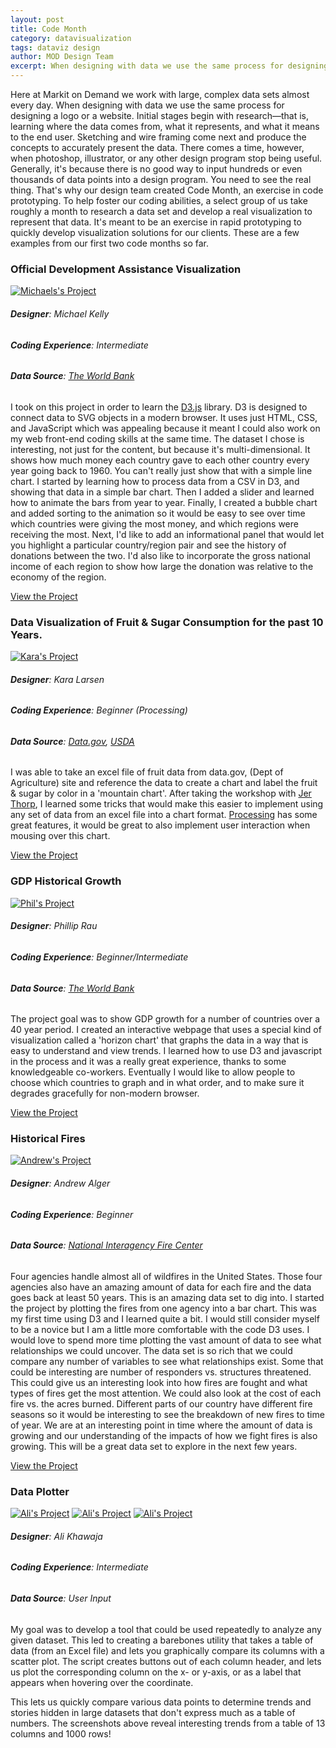 ```yaml
---
layout: post
title: Code Month
category: datavisualization
tags: dataviz design
author: MOD Design Team
excerpt: When designing with data we use the same process for designing a logo or a website. Initial stages begin with research&mdash;that is, learning where the data comes from, what it represents, and what it means to the end user. Sketching and wire framing come next and produce the concepts to accurately present the data. There comes a time, however, when photoshop, illustrator, or any other design program stop being useful. Generally, it's because there is no good way to input hundreds or even thousands of data points into a design program.
---
```


Here at Markit on Demand we work with large, complex data sets almost every day. When designing with data we use the same process for designing a logo or a website. Initial stages begin with research—that is, learning where the data comes from, what it represents, and what it means to the end user. Sketching and wire framing come next and produce the concepts to accurately present the data. There comes a time, however, when photoshop, illustrator, or any other design program stop being useful. Generally, it's because there is no good way to input hundreds or even thousands of data points into a design program. You need to see the real thing. That's why our design team created Code Month, an exercise in code prototyping. To help foster our coding abilities, a select group of us take roughly a month to research a data set and develop a real visualization to represent that data. It's meant to be an exercise in rapid prototyping to quickly develop visualization solutions for our clients. These are a few examples from our first two code months so far.  

### Official Development Assistance Visualization

[![Michaels's Project](media/2012/july/michael.jpg)](media/2012/july/michael.html)

###### **Designer**: Michael Kelly
###### **Coding Experience**: Intermediate
###### **Data Source**: [The World Bank](http://data.worldbank.org/data-catalog/world-development-indicators)
I took on this project in order to learn the [D3.js](http://d3js.org) library. D3 is designed to connect data to SVG objects in a modern browser. It uses just HTML, CSS, and JavaScript which was appealing because it meant I could also work on my web front-end coding skills at the same time. The dataset I chose is interesting, not just for the content, but because it's multi-dimensional. It shows how much money each country gave to each other country every year going back to 1960. You can't really just show that with a simple line chart. I started by learning how to process data from a CSV in D3, and showing that data in a simple bar chart. Then I added a slider and learned how to animate the bars from year to year. Finally, I created a bubble chart and added sorting to the animation so it would be easy to see over time which countries were giving the most money, and which regions were receiving the most. Next, I'd like to add an informational panel that would let you highlight a particular country/region pair and see the history of donations between the two. I'd also like to incorporate the gross national income of each region to show how large the donation was relative to the economy of the region.

[View the Project](media/2012/july/michael)

### Data Visualization of Fruit & Sugar Consumption for the past 10 Years.

[![Kara's Project](media/2012/july/kara.jpg)](media/2012/july/kara.html)

###### **Designer**: Kara Larsen
###### **Coding Experience**: Beginner (Processing)
###### **Data Source**: [Data.gov](https://explore.data.gov/Agriculture/Fruit-and-Tree-Nuts-Yearbook-Data-tables/r6wy-597z), [USDA](http://www.ers.usda.gov/data-products/food-consumption-and-nutrient-intakes.aspx)
I was able to take an excel file of fruit data from data.gov, (Dept of Agriculture) site and reference the data to create a chart and label the fruit & sugar by color in a 'mountain chart'. After taking the workshop with [Jer Thorp](http://blprnt.com/), I learned some tricks that would make this easier to implement using any set of data from an excel file into a chart format. [Processing](http://processing.org) has some great features, it would be great to also implement user interaction when mousing over this chart.

[View the Project](media/2012/july/kara)

### GDP Historical Growth

[![Phil's Project](media/2012/july/phil.jpg)](media/2012/july/phil.html)

###### **Designer**: Phillip Rau
###### **Coding Experience**: Beginner/Intermediate
###### **Data Source**: [The World Bank](http://data.worldbank.org/indicator/NY.GDP.MKTP.KD.ZG)
The project goal was to show GDP growth for a number of countries over a 40 year period. I created an interactive webpage that uses a special kind of visualization called a 'horizon chart' that graphs the data in a way that is easy to understand and view trends. I learned how to use D3 and javascript in the process and it was a really great experience, thanks to some knowledgeable co-workers. Eventually I would like to allow people to choose which countries to graph and in what order, and to make sure it degrades gracefully for non-modern browser.

[View the Project](media/2012/july/phil)

### Historical Fires

[![Andrew's Project](media/2012/july/andrew.jpg)](media/2012/july/andrew.html)

###### **Designer**: Andrew Alger
###### **Coding Experience**: Beginner
###### **Data Source**: [National Interagency Fire Center](https://www.nifc.blm.gov/fire_reporting/annual_dataset_archive/index.html)
Four agencies handle almost all of wildfires in the United States. Those four agencies also have an amazing amount of data for each fire and the data goes back at least 50 years. This is an amazing data set to dig into. I started the project by plotting the fires from one agency into a bar chart. This was my first time using D3 and I learned quite a bit. I would still consider myself to be a novice but I am a little more comfortable with the code D3 uses. I would love to spend more time plotting the vast amount of data to see what relationships we could uncover. The data set is so rich that we could compare any number of variables to see what relationships exist. Some that could be interesting are number of responders vs. structures threatened. This could give us an interesting look into how fires are fought and what types of fires get the most attention. We could also look at the cost of each fire vs. the acres burned. Different parts of our country have different fire seasons so it would be interesting to see the breakdown of new fires to time of year. We are at an interesting point in time where the amount of data is growing and our understanding of the impacts of how we fight fires is also growing. This will be a great data set to explore in the next few years.

[View the Project](media/2012/july/andrew)

### Data Plotter

[![Ali's Project](media/2012/july/ali/ali1.png)](media/2012/july/ali/ali1.png)
[![Ali's Project](media/2012/july/ali/ali1.png)](media/2012/july/ali/ali2.png)
[![Ali's Project](media/2012/july/ali/ali1.png)](media/2012/july/ali/ali3.png)

###### **Designer**: Ali Khawaja
###### **Coding Experience**: Intermediate
###### **Data Source**: User Input
My goal was to develop a tool that could be used repeatedly to analyze any given dataset. This led to creating a barebones utility that takes a table of data (from an Excel file) and lets you graphically compare its columns with a scatter plot. The script creates buttons out of each column header, and lets us plot the corresponding column on the x- or y-axis, or as a label that appears when hovering over the coordinate.

This lets us quickly compare various data points to determine trends and stories hidden in large datasets that don't express much as a table of numbers. The screenshots above reveal interesting trends from a table of 13 columns and 1000 rows!